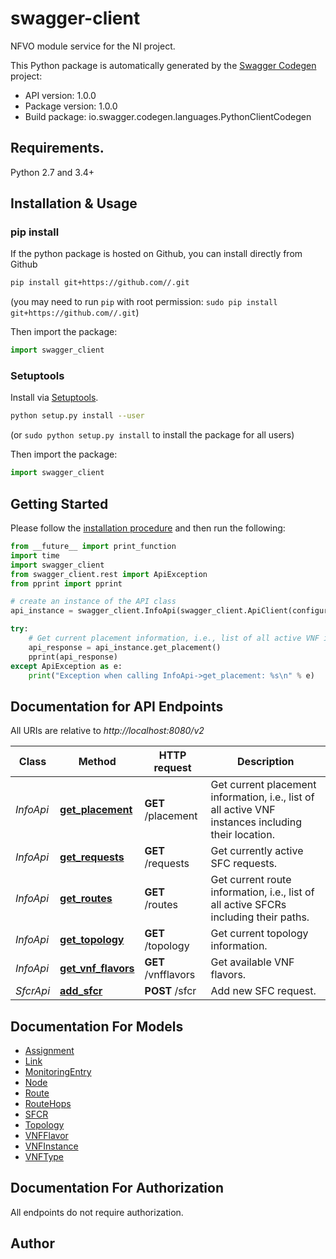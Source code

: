 # swagger-client
NFVO module service for the NI project.

This Python package is automatically generated by the [Swagger Codegen](https://github.com/swagger-api/swagger-codegen) project:

- API version: 1.0.0
- Package version: 1.0.0
- Build package: io.swagger.codegen.languages.PythonClientCodegen

## Requirements.

Python 2.7 and 3.4+

## Installation & Usage
### pip install

If the python package is hosted on Github, you can install directly from Github

```sh
pip install git+https://github.com//.git
```
(you may need to run `pip` with root permission: `sudo pip install git+https://github.com//.git`)

Then import the package:
```python
import swagger_client 
```

### Setuptools

Install via [Setuptools](http://pypi.python.org/pypi/setuptools).

```sh
python setup.py install --user
```
(or `sudo python setup.py install` to install the package for all users)

Then import the package:
```python
import swagger_client
```

## Getting Started

Please follow the [installation procedure](#installation--usage) and then run the following:

```python
from __future__ import print_function
import time
import swagger_client
from swagger_client.rest import ApiException
from pprint import pprint

# create an instance of the API class
api_instance = swagger_client.InfoApi(swagger_client.ApiClient(configuration))

try:
    # Get current placement information, i.e., list of all active VNF instances including their location.
    api_response = api_instance.get_placement()
    pprint(api_response)
except ApiException as e:
    print("Exception when calling InfoApi->get_placement: %s\n" % e)

```

## Documentation for API Endpoints

All URIs are relative to *http://localhost:8080/v2*

Class | Method | HTTP request | Description
------------ | ------------- | ------------- | -------------
*InfoApi* | [**get_placement**](docs/InfoApi.md#get_placement) | **GET** /placement | Get current placement information, i.e., list of all active VNF instances including their location.
*InfoApi* | [**get_requests**](docs/InfoApi.md#get_requests) | **GET** /requests | Get currently active SFC requests.
*InfoApi* | [**get_routes**](docs/InfoApi.md#get_routes) | **GET** /routes | Get current route information, i.e., list of all active SFCRs including their paths.
*InfoApi* | [**get_topology**](docs/InfoApi.md#get_topology) | **GET** /topology | Get current topology information.
*InfoApi* | [**get_vnf_flavors**](docs/InfoApi.md#get_vnf_flavors) | **GET** /vnfflavors | Get available VNF flavors.
*SfcrApi* | [**add_sfcr**](docs/SfcrApi.md#add_sfcr) | **POST** /sfcr | Add new SFC request.


## Documentation For Models

 - [Assignment](docs/Assignment.md)
 - [Link](docs/Link.md)
 - [MonitoringEntry](docs/MonitoringEntry.md)
 - [Node](docs/Node.md)
 - [Route](docs/Route.md)
 - [RouteHops](docs/RouteHops.md)
 - [SFCR](docs/SFCR.md)
 - [Topology](docs/Topology.md)
 - [VNFFlavor](docs/VNFFlavor.md)
 - [VNFInstance](docs/VNFInstance.md)
 - [VNFType](docs/VNFType.md)


## Documentation For Authorization

 All endpoints do not require authorization.


## Author



